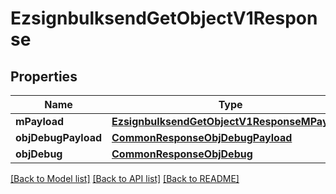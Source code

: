 # EzsignbulksendGetObjectV1Response

## Properties
Name | Type | Description | Notes
------------ | ------------- | ------------- | -------------
**mPayload** | [**EzsignbulksendGetObjectV1ResponseMPayload**](EzsignbulksendGetObjectV1ResponseMPayload.md) |  | 
**objDebugPayload** | [**CommonResponseObjDebugPayload**](CommonResponseObjDebugPayload.md) |  | [optional] 
**objDebug** | [**CommonResponseObjDebug**](CommonResponseObjDebug.md) |  | [optional] 

[[Back to Model list]](../README.md#documentation-for-models) [[Back to API list]](../README.md#documentation-for-api-endpoints) [[Back to README]](../README.md)


